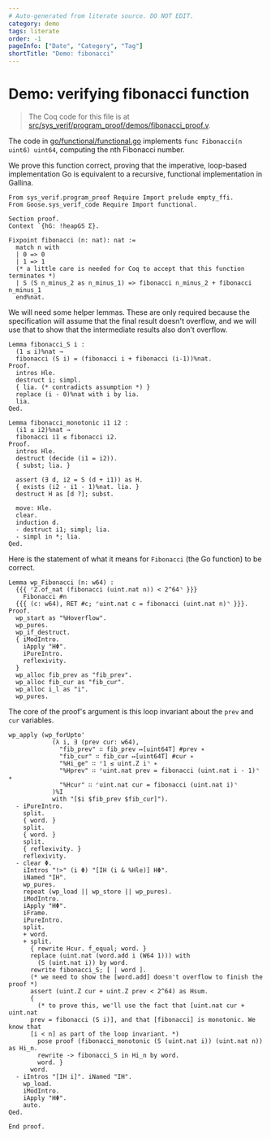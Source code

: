 ```yaml
---
# Auto-generated from literate source. DO NOT EDIT.
category: demo
tags: literate
order: -1
pageInfo: ["Date", "Category", "Tag"]
shortTitle: "Demo: fibonacci"
---
```


# Demo: verifying fibonacci function

> The Coq code for this file is at [src/sys_verif/program_proof/demos/fibonacci_proof.v](https://github.com/tchajed/sys-verif-fa24-proofs/blob/main/src/sys_verif/program_proof/demos/fibonacci_proof.v).

The code in [go/functional/functional.go](https://github.com/tchajed/sys-verif-fa24-proofs/blob/main/go/functional/functional.go) implements `func Fibonacci(n uint6) uint64`, computing the nth Fibonacci number.

We prove this function correct, proving that the imperative, loop-based implementation Go is equivalent to a recursive, functional implementation in Gallina.

```coq
From sys_verif.program_proof Require Import prelude empty_ffi.
From Goose.sys_verif_code Require Import functional.

Section proof.
Context `{hG: !heapGS Σ}.

Fixpoint fibonacci (n: nat): nat :=
  match n with
  | 0 => 0
  | 1 => 1
  (* a little care is needed for Coq to accept that this function terminates *)
  | S (S n_minus_2 as n_minus_1) => fibonacci n_minus_2 + fibonacci n_minus_1
  end%nat.

```

We will need some helper lemmas. These are only required because the specification will assume that the final result doesn't overflow, and we will use that to show that the intermediate results also don't overflow.

```coq
Lemma fibonacci_S i :
  (1 ≤ i)%nat →
  fibonacci (S i) = (fibonacci i + fibonacci (i-1))%nat.
Proof.
  intros Hle.
  destruct i; simpl.
  { lia. (* contradicts assumption *) }
  replace (i - 0)%nat with i by lia.
  lia.
Qed.

Lemma fibonacci_monotonic i1 i2 :
  (i1 ≤ i2)%nat →
  fibonacci i1 ≤ fibonacci i2.
Proof.
  intros Hle.
  destruct (decide (i1 = i2)).
  { subst; lia. }

  assert (∃ d, i2 = S (d + i1)) as H.
  { exists (i2 - i1 - 1)%nat. lia. }
  destruct H as [d ?]; subst.

  move: Hle.
  clear.
  induction d.
  - destruct i1; simpl; lia.
  - simpl in *; lia.
Qed.

```

Here is the statement of what it means for `Fibonacci` (the Go function) to be correct.

```coq
Lemma wp_Fibonacci (n: w64) :
  {{{ ⌜Z.of_nat (fibonacci (uint.nat n)) < 2^64⌝ }}}
    Fibonacci #n
  {{{ (c: w64), RET #c; ⌜uint.nat c = fibonacci (uint.nat n)⌝ }}}.
Proof.
  wp_start as "%Hoverflow".
  wp_pures.
  wp_if_destruct.
  { iModIntro.
    iApply "HΦ".
    iPureIntro.
    reflexivity.
  }
  wp_alloc fib_prev as "fib_prev".
  wp_alloc fib_cur as "fib_cur".
  wp_alloc i_l as "i".
  wp_pures.

```

The core of the proof's argument is this loop invariant about the `prev` and `cur` variables.

```coq
wp_apply (wp_forUpto'
            (λ i, ∃ (prev cur: w64),
              "fib_prev" ∷ fib_prev ↦[uint64T] #prev ∗
              "fib_cur" ∷ fib_cur ↦[uint64T] #cur ∗
              "%Hi_ge" ∷ ⌜1 ≤ uint.Z i⌝ ∗
              "%Hprev" ∷ ⌜uint.nat prev = fibonacci (uint.nat i - 1)⌝ ∗
              "%Hcur" ∷ ⌜uint.nat cur = fibonacci (uint.nat i)⌝
            )%I
            with "[$i $fib_prev $fib_cur]").
  - iPureIntro.
    split.
    { word. }
    split.
    { word. }
    split.
    { reflexivity. }
    reflexivity.
  - clear Φ.
    iIntros "!>" (i Φ) "[IH (i & %Hle)] HΦ".
    iNamed "IH".
    wp_pures.
    repeat (wp_load || wp_store || wp_pures).
    iModIntro.
    iApply "HΦ".
    iFrame.
    iPureIntro.
    split.
    + word.
    + split.
      { rewrite Hcur. f_equal; word. }
      replace (uint.nat (word.add i (W64 1))) with
        (S (uint.nat i)) by word.
      rewrite fibonacci_S; [ | word ].
      (* we need to show the [word.add] doesn't overflow to finish the proof *)
      assert (uint.Z cur + uint.Z prev < 2^64) as Hsum.
      {
        (* to prove this, we'll use the fact that [uint.nat cur + uint.nat
      prev = fibonacci (S i)], and that [fibonacci] is monotonic. We know that
      [i < n] as part of the loop invariant. *)
        pose proof (fibonacci_monotonic (S (uint.nat i)) (uint.nat n)) as Hi_n.
        rewrite -> fibonacci_S in Hi_n by word.
        word. }
      word.
  - iIntros "[IH i]". iNamed "IH".
    wp_load.
    iModIntro.
    iApply "HΦ".
    auto.
Qed.

End proof.
```
